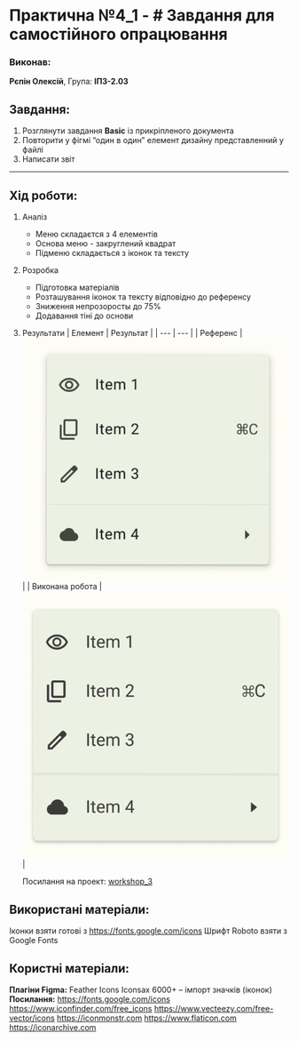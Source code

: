 # Практична №4_1 - # Завдання для самостійного опрацювання
### Виконав:
**Рєпін Олексій**, Група: **ІПЗ-2.03**
## Завдання:
1. Розглянути завдання **Basic** із прикріпленого документа
2. Повторити у фігмі “один в один” елемент дизайну представленний у файлі
3. Написати звіт
---
## Хід роботи:
1. Аналіз
    - Меню складаєтся з 4 елементів
    - Основа меню - закруглений квадрат
    - Підменю складається з іконок та тексту
2. Розробка
    - Підготовка матеріалів
    - Розташування іконок та тексту відповідно до референсу
    - Зниження непрозоросты до 75%
    - Додавання тіні до основи
3. Результати
	| Елемент | Результат |
    | --- | --- |
    | Референс |  ![фото](images/reference.png) |
    | Виконана робота | ![фото](images/context_menu.png) |
    
    Посилання на проект: [workshop_3](https://www.figma.com/design/Sed2vzgL81bKNi2npd6WTI/workshop_3?node-id=0-1&t=crOOmOjLHKnTvcJM-1)
## Використані матеріали:
Іконки взяти готові з https://fonts.google.com/icons
Шрифт Roboto взяти з Google Fonts
## Користні матеріали:
**Плагіни Figma:**
Feather Icons
Iconsax 6000+ – імпорт значків (іконок)
**Посилання:**
https://fonts.google.com/icons
https://www.iconfinder.com/free_icons
https://www.vecteezy.com/free-vector/icons
https://iconmonstr.com
https://www.flaticon.com
https://iconarchive.com
